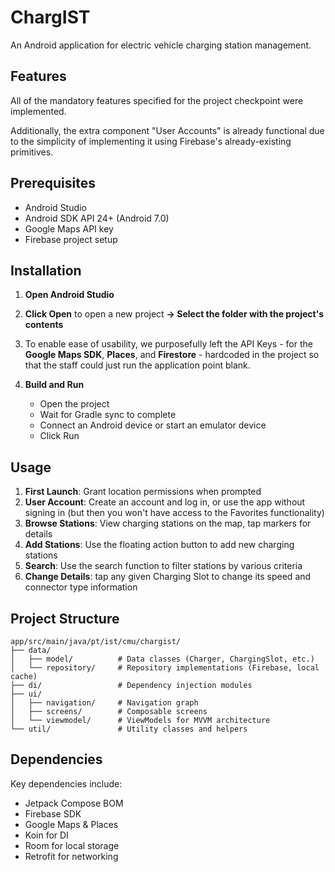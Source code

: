 # ChargIST

An Android application for electric vehicle charging station management.

## Features

All of the mandatory features specified for the project checkpoint were implemented.

Additionally, the extra component "User Accounts" is already functional due to the simplicity of implementing it using Firebase's already-existing primitives.

## Prerequisites

- Android Studio
- Android SDK API 24+ (Android 7.0)
- Google Maps API key
- Firebase project setup

## Installation

1. **Open Android Studio**

2. **Click Open** to open a new project **-> Select the folder with the project's contents**

3. To enable ease of usability, we purposefully left the API Keys - for the **Google Maps SDK**, **Places**, and **Firestore** - hardcoded in the project so that the staff could just run the application point blank.

4. **Build and Run**
   - Open the project
   - Wait for Gradle sync to complete
   - Connect an Android device or start an emulator device
   - Click Run

## Usage

1. **First Launch**: Grant location permissions when prompted
2. **User Account**: Create an account and log in, or use the app without signing in (but then you won't have access to the Favorites functionality)
3. **Browse Stations**: View charging stations on the map, tap markers for details
4. **Add Stations**: Use the floating action button to add new charging stations
5. **Search**: Use the search function to filter stations by various criteria
6. **Change Details**: tap any given Charging Slot to change its speed and connector type information

## Project Structure

```
app/src/main/java/pt/ist/cmu/chargist/
├── data/
│   ├── model/          # Data classes (Charger, ChargingSlot, etc.)
│   └── repository/     # Repository implementations (Firebase, local cache)
├── di/                 # Dependency injection modules
├── ui/
│   ├── navigation/     # Navigation graph
│   ├── screens/        # Composable screens
│   └── viewmodel/      # ViewModels for MVVM architecture
└── util/               # Utility classes and helpers
```

## Dependencies

Key dependencies include:
- Jetpack Compose BOM
- Firebase SDK
- Google Maps & Places
- Koin for DI
- Room for local storage
- Retrofit for networking


